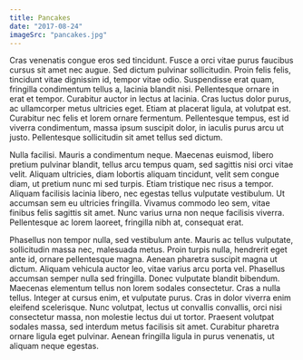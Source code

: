 ```yaml
---
title: Pancakes
date: "2017-08-24"
imageSrc: "pancakes.jpg"
---
```


Cras venenatis congue eros sed tincidunt. Fusce a orci vitae purus faucibus cursus sit amet nec augue. Sed dictum pulvinar sollicitudin. Proin felis felis, tincidunt vitae dignissim id, tempor vitae odio. Suspendisse erat quam, fringilla condimentum tellus a, lacinia blandit nisi. Pellentesque ornare in erat et tempor. Curabitur auctor in lectus at lacinia. Cras luctus dolor purus, ac ullamcorper metus ultricies eget. Etiam at placerat ligula, at volutpat est. Curabitur nec felis et lorem ornare fermentum. Pellentesque tempus, est id viverra condimentum, massa ipsum suscipit dolor, in iaculis purus arcu ut justo. Pellentesque sollicitudin sit amet tellus sed dictum.

Nulla facilisi. Mauris a condimentum neque. Maecenas euismod, libero pretium pulvinar blandit, tellus arcu tempus quam, sed sagittis nisi orci vitae velit. Aliquam ultricies, diam lobortis aliquam tincidunt, velit sem congue diam, ut pretium nunc mi sed turpis. Etiam tristique nec risus a tempor. Aliquam facilisis lacinia libero, nec egestas tellus vulputate vestibulum. Ut accumsan sem eu ultricies fringilla. Vivamus commodo leo sem, vitae finibus felis sagittis sit amet. Nunc varius urna non neque facilisis viverra. Pellentesque ac lorem laoreet, fringilla nibh at, consequat erat.

Phasellus non tempor nulla, sed vestibulum ante. Mauris ac tellus vulputate, sollicitudin massa nec, malesuada metus. Proin turpis nulla, hendrerit eget ante id, ornare pellentesque magna. Aenean pharetra suscipit magna ut dictum. Aliquam vehicula auctor leo, vitae varius arcu porta vel. Phasellus accumsan semper nulla sed fringilla. Donec vulputate blandit bibendum. Maecenas elementum tellus non lorem sodales consectetur. Cras a nulla tellus. Integer at cursus enim, et vulputate purus. Cras in dolor viverra enim eleifend scelerisque. Nunc volutpat, lectus ut convallis convallis, orci nisi consectetur massa, non molestie lectus dui ut tortor. Praesent volutpat sodales massa, sed interdum metus facilisis sit amet. Curabitur pharetra ornare ligula eget pulvinar. Aenean fringilla ligula in purus venenatis, ut aliquam neque egestas.
